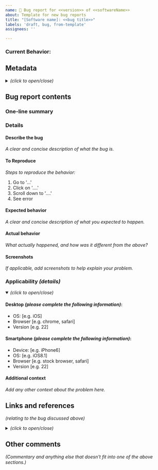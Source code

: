 ```yaml
---
name: 🐞 Bug report for <<version>> of <<softwareName>>
about: Template for new bug reports
title: "[Software name]: <<bug title>>"
labels: 'draft, bug, from-template'
assignees: ''

---
```

<!--
---
name: 🐞 Bug
about: File a bug/issue
title: '[BUG] <title>'
labels: Bug, Needs Triage
assignees: ''

---
-->

<!--
Note: Please search to see if an issue already exists for the bug you encountered.
-->

### Current Behavior:



 
 
## Metadata
<details><summary style="font-style: italic;"><em>(click to open/close)</em></summary>
 
### Status
**Bug officially submitted?:** No
**Bug ID:** 
**URL to official bug report:** 
**Related official bug IDs:** 
 
**Date problem discovered:** 
 
**Fixed _(date & release number)_:** 
**Regression on _(e.g. the bug came back!)_:** 

### Applicability
**Software, app, or service name:** 
**Software or publisher website:** 
**Software or app version:** 

**Operating system name:** 
**Operating system version:** 

**Device type:** 
**Device model:** 

**Severity:** 
**Urgency:** 
 
**Link to this bug in my [personal library](http://library.jimgrisham.com/Special:PrefixIndex/Bug_reports/):** [http://library.jimgrisham.com/Bug_reports/Unfiled/(vendor_name)/(date)_(bug_title)]
 </details>
 
## Bug report contents

### One-line summary
 
### Details

#### **Describe the bug**
_A clear and concise description of what the bug is._

#### **To Reproduce**
_Steps to reproduce the behavior:_
1. Go to '...'
2. Click on '....'
3. Scroll down to '....'
4. See error

#### **Expected behavior**
_A clear and concise description of what you expected to happen._

#### **Actual behavior**
<!-- A concise description of what you're experiencing. -->
_What actually happened, and how was it different from the above?_

#### **Screenshots**
_If applicable, add screenshots to help explain your problem._

### Applicability _(details)_
<details open><summary style="font-style: italic;"><em>(click to open/close)</em></summary>

#### **Desktop _(please complete the following information)_:**
 - OS: [e.g. iOS]
 - Browser [e.g. chrome, safari]
 - Version [e.g. 22]

#### **Smartphone _(please complete the following information)_:**
 - Device: [e.g. iPhone6]
 - OS: [e.g. iOS8.1]
 - Browser [e.g. stock browser, safari]
 - Version [e.g. 22]

#### **Additional context**
<!--
Links? References? Anything that will give us more context about the issue that you are encountering!
-->
 
_Add any other context about the problem here._

</details>

## Links and references
_(relating to the bug discussed above)_
<details><summary style="font-style: italic;"><em>(click to open/close)</em></summary>

### Official references

### Forum and mailing list discussions

### Social media posts

</details>

## Other comments
_(Commentary and anything else that doesn't fit into one of the above sections.)_


<!-- END OF BUG REPORT FILE -->

<!-- PLEASE DO NOT MODIFY ANYTHING BELOW THIS POINT
     ----------------------------------------------
## Notes
 - Header table is YAML
 - Body will be rendered in Markdown

## References
If you have questions, ...

### GitHub templates
 - https://docs.github.com/en/communities/using-templates-to-encourage-useful-issues-and-pull-requests
 - https://docs.github.com/en/communities/using-templates-to-encourage-useful-issues-and-pull-requests/about-issue-and-pull-request-templates
 - https://docs.github.com/en/communities/using-templates-to-encourage-useful-issues-and-pull-requests/syntax-for-issue-forms
 - https://docs.github.com/en/communities/using-templates-to-encourage-useful-issues-and-pull-requests/syntax-for-githubs-form-schema

Legacy format:
 - https://docs.github.com/en/communities/using-templates-to-encourage-useful-issues-and-pull-requests/manually-creating-a-single-issue-template-for-your-repository

Community health:
 - https://docs.github.com/en/communities/setting-up-your-project-for-healthy-contributions/creating-a-default-community-health-file

Related; for pull requests:
 - https://docs.github.com/en/communities/using-templates-to-encourage-useful-issues-and-pull-requests/creating-a-pull-request-template-for-your-repository
 - https://docs.github.com/en/pull-requests/collaborating-with-pull-requests/proposing-changes-to-your-work-with-pull-requests/using-query-parameters-to-create-a-pull-request

### YAML
 - 

### Markdown
 - 

-->
